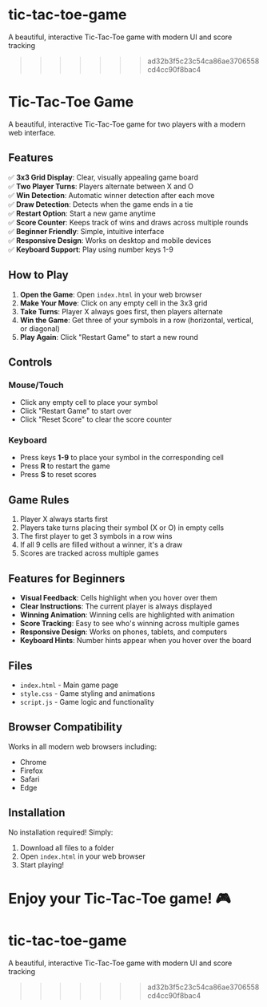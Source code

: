 # tic-tac-toe-game
A beautiful, interactive Tic-Tac-Toe game with modern UI and score tracking
>>>>>>> ad32b3f5c23c54ca86ae3706558cd4cc90f8bac4
# Tic-Tac-Toe Game

A beautiful, interactive Tic-Tac-Toe game for two players with a modern web interface.

## Features

✅ **3x3 Grid Display**: Clear, visually appealing game board  
✅ **Two Player Turns**: Players alternate between X and O  
✅ **Win Detection**: Automatic winner detection after each move  
✅ **Draw Detection**: Detects when the game ends in a tie  
✅ **Restart Option**: Start a new game anytime  
✅ **Score Counter**: Keeps track of wins and draws across multiple rounds  
✅ **Beginner Friendly**: Simple, intuitive interface  
✅ **Responsive Design**: Works on desktop and mobile devices  
✅ **Keyboard Support**: Play using number keys 1-9  

## How to Play

1. **Open the Game**: Open `index.html` in your web browser
2. **Make Your Move**: Click on any empty cell in the 3x3 grid
3. **Take Turns**: Player X always goes first, then players alternate
4. **Win the Game**: Get three of your symbols in a row (horizontal, vertical, or diagonal)
5. **Play Again**: Click "Restart Game" to start a new round

## Controls

### Mouse/Touch
- Click any empty cell to place your symbol
- Click "Restart Game" to start over
- Click "Reset Score" to clear the score counter

### Keyboard
- Press keys **1-9** to place your symbol in the corresponding cell
- Press **R** to restart the game
- Press **S** to reset scores

## Game Rules

1. Player X always starts first
2. Players take turns placing their symbol (X or O) in empty cells
3. The first player to get 3 symbols in a row wins
4. If all 9 cells are filled without a winner, it's a draw
5. Scores are tracked across multiple games

## Features for Beginners

- **Visual Feedback**: Cells highlight when you hover over them
- **Clear Instructions**: The current player is always displayed
- **Winning Animation**: Winning cells are highlighted with animation
- **Score Tracking**: Easy to see who's winning across multiple games
- **Responsive Design**: Works on phones, tablets, and computers
- **Keyboard Hints**: Number hints appear when you hover over the board

## Files

- `index.html` - Main game page
- `style.css` - Game styling and animations
- `script.js` - Game logic and functionality

## Browser Compatibility

Works in all modern web browsers including:
- Chrome
- Firefox  
- Safari
- Edge

## Installation

No installation required! Simply:
1. Download all files to a folder
2. Open `index.html` in your web browser
3. Start playing!

Enjoy your Tic-Tac-Toe game! 🎮
=======
# tic-tac-toe-game
A beautiful, interactive Tic-Tac-Toe game with modern UI and score tracking
>>>>>>> ad32b3f5c23c54ca86ae3706558cd4cc90f8bac4
